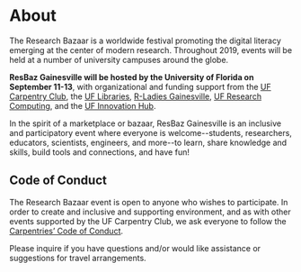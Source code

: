 # About

The Research Bazaar is a worldwide festival promoting the digital literacy emerging at the center of modern research. Throughout 2019, events will be held at a number of university campuses around the globe.

<b>ResBaz Gainesville will be hosted by the University of Florida on September 11-13</b>, with organizational and funding support from the [UF Carpentry Club](https://uf-carpentry.org), the [UF Libraries](http://www.uflib.ufl.edu/), [R-Ladies Gainesville](https://www.meetup.com/rladies-gainesville), [UF Research Computing](https://www.rc.ufl.edu/), and the [UF Innovation Hub](http://innovate.research.ufl.edu/).

In the spirit of a marketplace or bazaar, ResBaz Gainesville is an inclusive and participatory event where everyone is welcome--students, researchers, educators, scientists, engineers, and more--to learn, share knowledge and skills, build tools and connections, and have fun!

## Code of Conduct
The Research Bazaar event is open to anyone who wishes to participate. In order to create and inclusive and supporting environment, and as with other events supported by the UF Carpentry Club, we ask everyone to follow the [Carpentries’ Code of Conduct](https://docs.carpentries.org/topic_folders/policies/code-of-conduct.html).

Please inquire if you have questions and/or would like assistance or suggestions for travel arrangements.